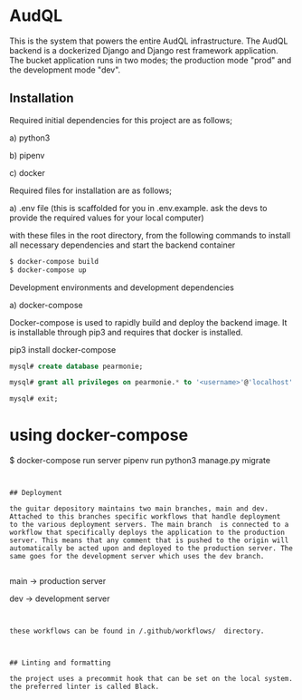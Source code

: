 # AudQL

This is the system that powers the entire AudQL infrastructure. The AudQL backend is a dockerized  Django and Django rest framework application. The bucket application runs in two modes;  the production mode "prod"  and the development mode "dev". 


## Installation

Required initial dependencies for this project are as follows;

a) python3

b) pipenv

c) docker


Required files for installation are as follows;

a) .env file (this is scaffolded for you in .env.example. ask the devs to provide the required values for your local computer)


with these files in the root  directory,  from the following commands to install all necessary dependencies and start the backend container


```bash
$ docker-compose build
$ docker-compose up
```


Development environments and development dependencies

a) docker-compose

Docker-compose  is used to rapidly build and deploy the backend image.  It is installable through pip3 and requires that docker is installed.


pip3 install docker-compose



```sql
mysql# create database pearmonie;

mysql# grant all privileges on pearmonie.* to '<username>'@'localhost' identified by '<password>';

mysql# exit;
```


# using docker-compose
$ docker-compose run server pipenv run python3 manage.py migrate
```


## Deployment

the guitar depository maintains two main branches, main and dev.  Attached to this branches specific workflows that handle deployment  to the various deployment servers. The main branch  is connected to a workflow that specifically deploys the application to the production server. This means that any comment that is pushed to the origin will automatically be acted upon and deployed to the production server. The same goes for the development server which uses the dev branch.


```
main -> production server

dev -> development server
```


these workflows can be found in /.github/workflows/  directory.



## Linting and formatting

the project uses a precommit hook that can be set on the local system. the preferred linter is called Black.


